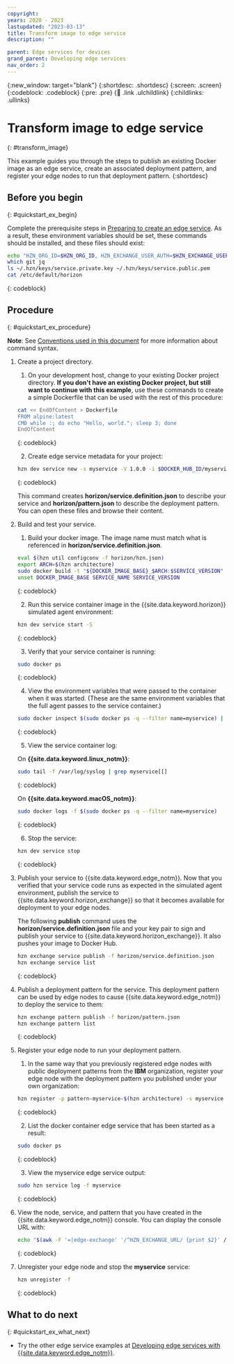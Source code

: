 ```yaml
---
copyright:
years: 2020 - 2023
lastupdated: "2023-03-13"
title: Transform image to edge service
description: ""

parent: Edge services for devices
grand_parent: Developing edge services
nav_order: 2
---
```


{:new_window: target="blank"}
{:shortdesc: .shortdesc}
{:screen: .screen}
{:codeblock: .codeblock}
{:pre: .pre}
{:child: .link .ulchildlink}
{:childlinks: .ullinks}

# Transform image to edge service
{: #transform_image}

This example guides you through the steps to publish an existing Docker image as an edge service, create an associated deployment pattern, and register your edge nodes to run that deployment pattern.
{:shortdesc}

## Before you begin
{: #quickstart_ex_begin}

Complete the prerequisite steps in [Preparing to create an edge service](service_containers.md). As a result, these environment variables should be set, these commands should be installed, and these files should exist:

```bash
echo "HZN_ORG_ID=$HZN_ORG_ID, HZN_EXCHANGE_USER_AUTH=$HZN_EXCHANGE_USER_AUTH, DOCKER_HUB_ID=$DOCKER_HUB_ID"
which git jq
ls ~/.hzn/keys/service.private.key ~/.hzn/keys/service.public.pem
cat /etc/default/horizon
```
{: codeblock}

## Procedure
{: #quickstart_ex_procedure}

**Note**: See [Conventions used in this document](../getting_started/document_conventions.md) for more information about command syntax.

1. Create a project directory.

   1. On your development host, change to your existing Docker project directory. **If you don't have an existing Docker project, but still want to continue with this example**, use these commands to create a simple Dockerfile that can be used with the rest of this procedure:

   ```bash
   cat << EndOfContent > Dockerfile
   FROM alpine:latest
   CMD while :; do echo "Hello, world."; sleep 3; done
   EndOfContent
   ```
   {: codeblock}

   2. Create edge service metadata for your project:

   ```bash
   hzn dev service new -s myservice -V 1.0.0 -i $DOCKER_HUB_ID/myservice --noImageGen
   ```
   {: codeblock}

   This command creates **horizon/service.definition.json** to describe your service and **horizon/pattern.json** to describe the deployment pattern. You can open these files and browse their content.

2. Build and test your service.

   1. Build your docker image. The image name must match what is referenced in **horizon/service.definition.json**.

   ```bash
   eval $(hzn util configconv -f horizon/hzn.json)
   export ARCH=$(hzn architecture)
   sudo docker build -t "${DOCKER_IMAGE_BASE}_$ARCH:$SERVICE_VERSION" .
   unset DOCKER_IMAGE_BASE SERVICE_NAME SERVICE_VERSION
   ```
   {: codeblock}

   2. Run this service container image in the {{site.data.keyword.horizon}} simulated agent environment:

   ```bash
   hzn dev service start -S
   ```
   {: codeblock}

   3. Verify that your service container is running:

   ```bash
   sudo docker ps
   ```
   {: codeblock}

   4. View the environment variables that were passed to the container when it was started. (These are the same environment variables that the full agent passes to the service container.)

   ```bash
   sudo docker inspect $(sudo docker ps -q --filter name=myservice) | jq '.[0].Config.Env'
   ```
   {: codeblock}

   5. View the service container log:

   On **{{site.data.keyword.linux_notm}}**:

   ```bash
   sudo tail -f /var/log/syslog | grep myservice[[]
   ```
   {: codeblock}

   On **{{site.data.keyword.macOS_notm}}**:

   ```bash
   sudo docker logs -f $(sudo docker ps -q --filter name=myservice)
   ```
   {: codeblock}

   6. Stop the service:

   ```bash
   hzn dev service stop
   ```
   {: codeblock}

3. Publish your service to {{site.data.keyword.edge_notm}}. Now that you verified that your service code runs as expected in the simulated agent environment, publish the service to {{site.data.keyword.horizon_exchange}} so that it becomes available for deployment to your edge nodes.

   The following **publish** command uses the **horizon/service.definition.json** file and your key pair to sign and publish your service to {{site.data.keyword.horizon_exchange}}. It also pushes your image to Docker Hub.

   ```bash
   hzn exchange service publish -f horizon/service.definition.json
   hzn exchange service list
   ```
   {: codeblock}

4. Publish a deployment pattern for the service. This deployment pattern can be used by edge nodes to cause {{site.data.keyword.edge_notm}} to deploy the service to them:

   ```bash
   hzn exchange pattern publish -f horizon/pattern.json
   hzn exchange pattern list
   ```
   {: codeblock}

5. Register your edge node to run your deployment pattern.

   1. In the same way that you previously registered edge nodes with public deployment patterns from the **IBM** organization, register your edge node with the deployment pattern you published under your own organization:

   ```bash
   hzn register -p pattern-myservice-$(hzn architecture) -s myservice --serviceorg $HZN_ORG_ID
   ```
   {: codeblock}

   2. List the docker container edge service that has been started as a result:

   ```bash
   sudo docker ps
   ```
   {: codeblock}

   3. View the myservice edge service output:

   ```bash
   sudo hzn service log -f myservice
   ```
   {: codeblock}

6. View the node, service, and pattern that you have created in the {{site.data.keyword.edge_notm}} console. You can display the console URL with:

   ```bash
   echo "$(awk -F '=|edge-exchange' '/^HZN_EXCHANGE_URL/ {print $2}' /etc/default/horizon)edge"
   ```
   {: codeblock}

7. Unregister your edge node and stop the **myservice** service:

   ```bash
   hzn unregister -f
   ```
   {: codeblock}

## What to do next
{: #quickstart_ex_what_next}

* Try the other edge service examples at [Developing edge services with {{site.data.keyword.edge_notm}}](developing.md).
